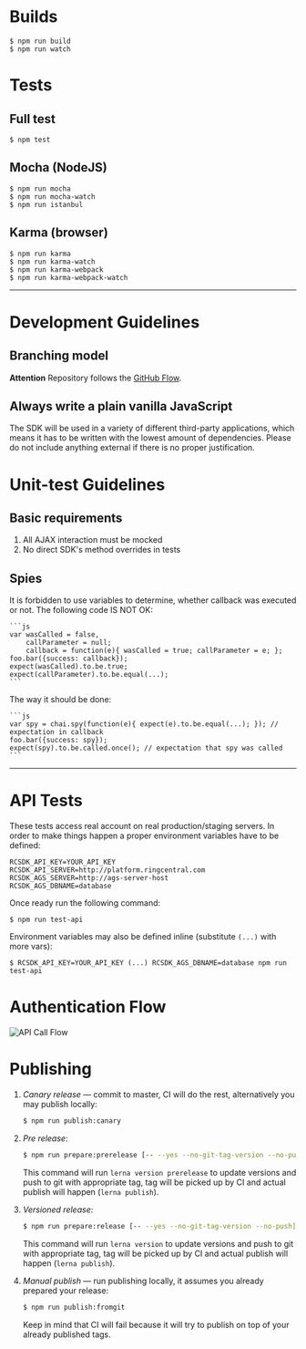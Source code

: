 # Builds

```
$ npm run build
$ npm run watch
```

# Tests

## Full test

```
$ npm test
```

## Mocha (NodeJS)

```
$ npm run mocha
$ npm run mocha-watch
$ npm run istanbul
```

## Karma (browser)

```
$ npm run karma
$ npm run karma-watch
$ npm run karma-webpack
$ npm run karma-webpack-watch
```

***

# Development Guidelines

## Branching model

**Attention** Repository follows the [GitHub Flow](https://guides.github.com/introduction/flow/).

## Always write a plain vanilla JavaScript

The SDK will be used in a variety of different third-party applications, which means it has to be written with the
lowest amount of dependencies. Please do not include anything external if there is no proper justification.

# Unit-test Guidelines

## Basic requirements

1. All AJAX interaction must be mocked
2. No direct SDK's method overrides in tests

## Spies

It is forbidden to use variables to determine, whether callback was executed or not. The following code IS NOT OK:

    ```js
    var wasCalled = false,
        callParameter = null;
        callback = function(e){ wasCalled = true; callParameter = e; };
    foo.bar({success: callback});
    expect(wasCalled).to.be.true;
    expect(callParameter).to.be.equal(...);
    ```

The way it should be done:

    ```js
    var spy = chai.spy(function(e){ expect(e).to.be.equal(...); }); // expectation in callback
    foo.bar({success: spy});
    expect(spy).to.be.called.once(); // expectation that spy was called
    ```

***

# API Tests 

These tests access real account on real production/staging servers. In order to make things happen a proper environment
variables have to be defined:

```
RCSDK_API_KEY=YOUR_API_KEY
RCSDK_API_SERVER=http://platform.ringcentral.com
RCSDK_AGS_SERVER=http://ags-server-host
RCSDK_AGS_DBNAME=database
```

Once ready run the following command:

```
$ npm run test-api
```

Environment variables may also be defined inline (substitute `(...)` with more vars):

```
$ RCSDK_API_KEY=YOUR_API_KEY (...) RCSDK_AGS_DBNAME=database npm run test-api
```

# Authentication Flow

![API Call Flow](http://habrastorage.org/files/308/78c/4d9/30878c4d9ee94a9d96fdefcaee5779ae.png)

# Publishing

1. *Canary release* — commit to master, CI will do the rest, alternatively you may publish locally:
    ```bash
    $ npm run publish:canary
    ```

2. *Pre release*:
    ```bash
    $ npm run prepare:prerelease [-- --yes --no-git-tag-version --no-push]
    ```
    This command will run `lerna version prerelease` to update versions and push to git with appropriate tag, tag will
    be picked up by CI and actual publish will happen (`lerna publish`).
    
3. *Versioned release*:
    ```bash
    $ npm run prepare:release [-- --yes --no-git-tag-version --no-push]
    ```
    This command will run `lerna version` to update versions and push to git with appropriate tag, tag will be picked up
    by CI and actual publish will happen (`lerna publish`).
    
4. *Manual publish* — run publishing locally, it assumes you already prepared your release:
    ```bash
    $ npm run publish:fromgit
    ```
    Keep in mind that CI will fail because it will try to publish on top of your already published tags.
